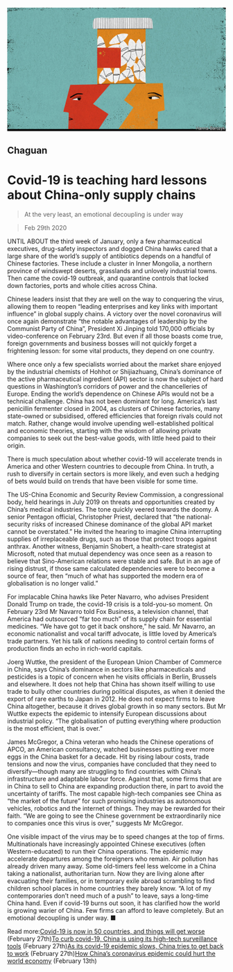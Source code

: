 ![](./images/20200229_CND000_0.jpg)

## Chaguan

# Covid-19 is teaching hard lessons about China-only supply chains

> At the very least, an emotional decoupling is under way

> Feb 29th 2020

UNTIL ABOUT the third week of January, only a few pharmaceutical executives, drug-safety inspectors and dogged China hawks cared that a large share of the world’s supply of antibiotics depends on a handful of Chinese factories. These include a cluster in Inner Mongolia, a northern province of windswept deserts, grasslands and unlovely industrial towns. Then came the covid-19 outbreak, and quarantine controls that locked down factories, ports and whole cities across China.

Chinese leaders insist that they are well on the way to conquering the virus, allowing them to reopen “leading enterprises and key links with important influence” in global supply chains. A victory over the novel coronavirus will once again demonstrate “the notable advantages of leadership by the Communist Party of China”, President Xi Jinping told 170,000 officials by video-conference on February 23rd. But even if all those boasts come true, foreign governments and business bosses will not quickly forget a frightening lesson: for some vital products, they depend on one country.

Where once only a few specialists worried about the market share enjoyed by the industrial chemists of Hohhot or Shijiazhuang, China’s dominance of the active pharmaceutical ingredient (API) sector is now the subject of hard questions in Washington’s corridors of power and the chancelleries of Europe. Ending the world’s dependence on Chinese APIs would not be a technical challenge. China has not been dominant for long. America’s last penicillin fermenter closed in 2004, as clusters of Chinese factories, many state-owned or subsidised, offered efficiencies that foreign rivals could not match. Rather, change would involve upending well-established political and economic theories, starting with the wisdom of allowing private companies to seek out the best-value goods, with little heed paid to their origin.

There is much speculation about whether covid-19 will accelerate trends in America and other Western countries to decouple from China. In truth, a rush to diversify in certain sectors is more likely, and even such a hedging of bets would build on trends that have been visible for some time.

The US-China Economic and Security Review Commission, a congressional body, held hearings in July 2019 on threats and opportunities created by China’s medical industries. The tone quickly veered towards the doomy. A senior Pentagon official, Christopher Priest, declared that “the national-security risks of increased Chinese dominance of the global API market cannot be overstated.” He invited the hearing to imagine China interrupting supplies of irreplaceable drugs, such as those that protect troops against anthrax. Another witness, Benjamin Shobert, a health-care strategist at Microsoft, noted that mutual dependency was once seen as a reason to believe that Sino-American relations were stable and safe. But in an age of rising distrust, if those same calculated dependencies were to become a source of fear, then “much of what has supported the modern era of globalisation is no longer valid.”

For implacable China hawks like Peter Navarro, who advises President Donald Trump on trade, the covid-19 crisis is a told-you-so moment. On February 23rd Mr Navarro told Fox Business, a television channel, that America had outsourced “far too much” of its supply chain for essential medicines. “We have got to get it back onshore,” he said. Mr Navarro, an economic nationalist and vocal tariff advocate, is little loved by America’s trade partners. Yet his talk of nations needing to control certain forms of production finds an echo in rich-world capitals.

Joerg Wuttke, the president of the European Union Chamber of Commerce in China, says China’s dominance in sectors like pharmaceuticals and pesticides is a topic of concern when he visits officials in Berlin, Brussels and elsewhere. It does not help that China has shown itself willing to use trade to bully other countries during political disputes, as when it denied the export of rare earths to Japan in 2012. He does not expect firms to leave China altogether, because it drives global growth in so many sectors. But Mr Wuttke expects the epidemic to intensify European discussions about industrial policy. “The globalisation of putting everything where production is the most efficient, that is over.”

James McGregor, a China veteran who heads the Chinese operations of APCO, an American consultancy, watched businesses putting ever more eggs in the China basket for a decade. Hit by rising labour costs, trade tensions and now the virus, companies have concluded that they need to diversify—though many are struggling to find countries with China’s infrastructure and adaptable labour force. Against that, some firms that are in China to sell to China are expanding production there, in part to avoid the uncertainty of tariffs. The most capable high-tech companies see China as “the market of the future” for such promising industries as autonomous vehicles, robotics and the internet of things. They may be rewarded for their faith. “We are going to see the Chinese government be extraordinarily nice to companies once this virus is over,” suggests Mr McGregor.

One visible impact of the virus may be to speed changes at the top of firms. Multinationals have increasingly appointed Chinese executives (often Western-educated) to run their China operations. The epidemic may accelerate departures among the foreigners who remain. Air pollution has already driven many away. Some old-timers feel less welcome in a China taking a nationalist, authoritarian turn. Now they are living alone after evacuating their families, or in temporary exile abroad scrambling to find children school places in home countries they barely know. “A lot of my contemporaries don’t need much of a push” to leave, says a long-time China hand. Even if covid-19 burns out soon, it has clarified how the world is growing warier of China. Few firms can afford to leave completely. But an emotional decoupling is under way. ■

Read more:[Covid-19 is now in 50 countries, and things will get worse](https://www.economist.com//briefing/2020/02/29/covid-19-is-now-in-50-countries-and-things-will-get-worse) (February 27th)[To curb covid-19, China is using its high-tech surveillance tools](https://www.economist.com//china/2020/02/29/to-curb-covid-19-china-is-using-its-high-tech-surveillance-tools) (February 27th)[As its covid-19 epidemic slows, China tries to get back to work](https://www.economist.com//finance-and-economics/2020/02/27/with-its-epidemic-slowing-china-tries-to-get-back-to-work) (February 27th)[How China’s coronavirus epidemic could hurt the world economy](https://www.economist.com//china/2020/02/29/to-curb-covid-19-china-is-using-its-high-tech-surveillance-tools) (February 13th)